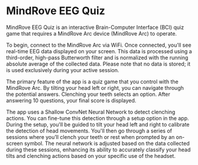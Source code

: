 # MindRove EEG Quiz

MindRove EEG Quiz is an interactive Brain-Computer Interface (BCI) quiz game that requires a MindRove Arc device (MindRove Arc) to operate.

To begin, connect to the MindRove Arc via WiFi. Once connected, you'll see real-time EEG data displayed on your screen. This data is processed using a third-order, high-pass Butterworth filter and is normalized with the running absolute average of the collected data. Please note that no data is stored; it is used exclusively during your active session.

The primary feature of the app is a quiz game that you control with the MindRove Arc. By tilting your head left or right, you can navigate through the potential answers. Clenching your teeth selects an option. After answering 10 questions, your final score is displayed.

The app uses a Shallow ConvNet Neural Network to detect clenching actions. You can fine-tune this detection through a setup option in the app. During the setup, you'll be guided to tilt your head left and right to calibrate the detection of head movements. You'll then go through a series of sessions where you’ll clench your teeth or rest when prompted by an on-screen symbol. The neural network is adjusted based on the data collected during these sessions, enhancing its ability to accurately classify your head tilts and clenching actions based on your specific use of the headset.

